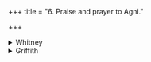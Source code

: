 +++
title = "6. Praise and prayer to Agni."

+++

<details><summary>Whitney</summary>

### Comment
TS. reads at the end pṛthivyā́s (for cátasras). Ppp. has for b saṁvatsara ṛṣayo yā nu sakhyā, and in c gives dyumnena for divyéna. The comm. glosses samās by saṁvatsarās. ⌊If the translation implies that rocanéna is an instr. of accompaniment, it is less apposite than Mr. Whitney's earlier version, 'shine together with heavenly brightness'—which I take to be Agni's own (cf. RV. x. 4. 2). His brightness is nil by day-time. The "together" were better left out.⌋
</details>

<details><summary>Griffith</summary>

A prayer to Agni for protection
</details>
